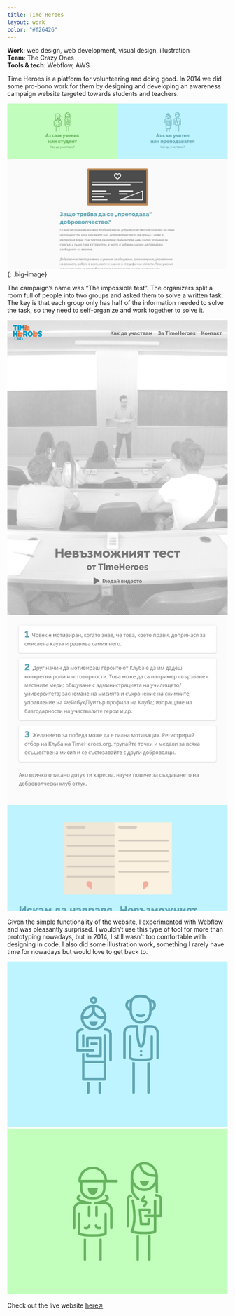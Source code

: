 ```yaml
---
title: Time Heroes
layout: work
color: "#f26426"
---
```


**Work**: web design, web development, visual design, illustration<br>
**Team**: The Crazy Ones<br>
**Tools & tech**: Webflow, AWS

Time Heroes is a platform for volunteering and doing good. In 2014 we did some pro-bono work for them by designing and developing an awareness campaign website targeted towards students and teachers.

![](/images/work/time-heroes/time-heroes1.jpg){: .big-image}

The campaign’s name was “The impossible test”. The organizers split a room full of people into two groups and asked them to solve a written task. The key is that each group only has half of the information needed to solve the task, so they need to self-organize and work together to solve it.

![](/images/work/time-heroes/time-heroes2.jpg)
![](/images/work/time-heroes/time-heroes3.jpg)

Given the simple functionality of the website, I experimented with Webflow and was pleasantly surprised. I wouldn’t use this type of tool for more than prototyping nowadays, but in 2014, I still wasn’t too comfortable with designing in code. I also did some illustration work, something I rarely have time for nowadays but would love to get back to.

![](/images/work/time-heroes/teachers.png)
![](/images/work/time-heroes/students.png)

Check out the live website <a href="https://timeheroes.org/theimpossibletest/" target="_blank">here↗</a>
